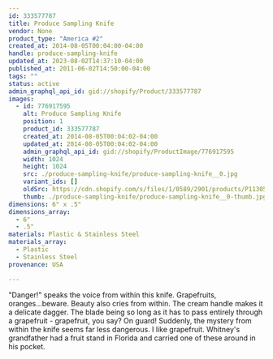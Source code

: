 ```yaml
---
id: 333577787
title: Produce Sampling Knife
vendor: None
product_type: "America #2"
created_at: 2014-08-05T00:04:00-04:00
handle: produce-sampling-knife
updated_at: 2023-08-02T14:37:10-04:00
published_at: 2011-06-02T14:50:00-04:00
tags: ""
status: active
admin_graphql_api_id: gid://shopify/Product/333577787
images:
  - id: 776917595
    alt: Produce Sampling Knife
    position: 1
    product_id: 333577787
    created_at: 2014-08-05T00:04:02-04:00
    updated_at: 2014-08-05T00:04:02-04:00
    admin_graphql_api_id: gid://shopify/ProductImage/776917595
    width: 1024
    height: 1024
    src: ./produce-sampling-knife/produce-sampling-knife__0.jpg
    variant_ids: []
    oldSrc: https://cdn.shopify.com/s/files/1/0589/2901/products/P1130505_produceknife.jpeg?v=1407211442
    thumb: ./produce-sampling-knife/produce-sampling-knife__0-thumb.jpg
dimensions: 6" x .5"
dimensions_array:
  - 6"
  - .5"
materials: Plastic & Stainless Steel
materials_array:
  - Plastic
  - Stainless Steel
provenance: USA

---
```


"Danger!" speaks the voice from within this knife. Grapefruits, oranges...beware. Beauty also cries from within. The cream handle makes it a delicate dagger. The blade being so long as it has to pass entirely through a grapefruit - grapefruit, you say? On guard! Suddenly, the mystery from within the knife seems far less dangerous. I like grapefruit. Whitney's grandfather had a fruit stand in Florida and carried one of these around in his pocket.